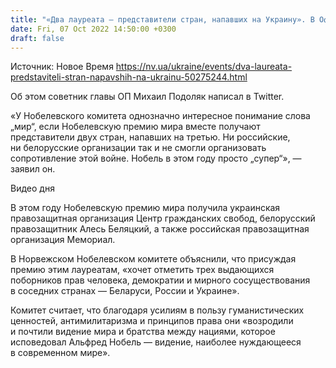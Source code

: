 ```yaml
---
title: "«Два лауреата — представители стран, напавших на Украину». В Офисе президента прокомментировали Нобелевскую премию мира"
date: Fri, 07 Oct 2022 14:50:00 +0300
draft: false
---
```

Источник: Новое Время https://nv.ua/ukraine/events/dva-laureata-predstaviteli-stran-napavshih-na-ukrainu-50275244.html


Об этом советник главы ОП Михаил Подоляк написал в Twitter.

«У Нобелевского комитета однозначно интересное понимание слова „мир“, если Нобелевскую премию мира вместе получают представители двух стран, напавших на третью. Ни российские, ни белорусские организации так и не смогли организовать сопротивление этой войне. Нобель в этом году просто „супер“», — заявил он.

 Видео дня   

В этом году Нобелевскую премию мира получила украинская правозащитная организация Центр гражданских свобод, белорусский правозащитник Алесь Беляцкий, а также российская правозащитная организация Мемориал.

В Норвежском Нобелевском комитете объяснили, что присуждая премию этим лауреатам, «хочет отметить трех выдающихся поборников прав человека, демократии и мирного сосуществования в соседних странах — Беларуси, России и Украине».

Комитет считает, что благодаря усилиям в пользу гуманистических ценностей, антимилитаризма и принципов права они «возродили и почтили видение мира и братства между нациями, которое исповедовал Альфред Нобель — видение, наиболее нуждающееся в современном мире».
